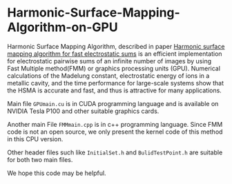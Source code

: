 # Harmonic-Surface-Mapping-Algorithm-on-GPU
Harmonic Surface Mapping Algorithm, described in paper [Harmonic surface mapping algorithm for fast electrostatic sums](https://arxiv.org/abs/1806.04801) is an efficient implementation for electrostatic pairwise sums of an infinite number of images by using Fast Multiple method(FMM) or graphics processing units (GPU). Numerical calculations of the Madelung constant, electrostatic energy of ions in a metallic cavity, and the time performance for large-scale systems show that the HSMA is accurate and fast, and thus is attractive for many applications.

Main file `GPUmain.cu` is in CUDA programming language and is available on NVIDIA Tesla P100 and other suitable graphics cards.

Another main File `FMMmain.cpp` is in c++ programming language. Since FMM code is not an open source, we only present the kernel code of this method in this CPU version. 

Other header files such like `InitialSet.h` and `BulidTestPoint.h` are suitable for both two main files. 

We hope this code may be helpful.
